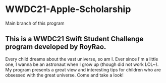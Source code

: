 # WWDC21-Apple-Scholarship
Main branch of this program
## This is a WWDC21 Swift Student Challenge program developed by RoyRao.
Every child dreams about the vast universe, so am I. Ever since I'm a little one, I wanna be an astronaut when I grow up (though did not work LOL~). My program presents a great view and interesting tips for children who are obsessed with the great universe. Come and take a look!
